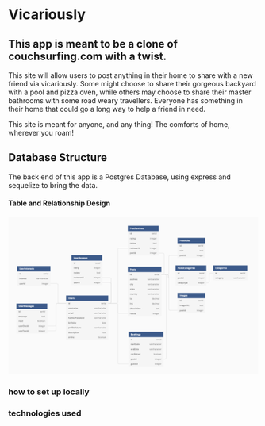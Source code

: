 # Vicariously

## This app is meant to be a clone of couchsurfing.com with a twist.

This site will allow users to post anything in their home to share with a new friend via vicariously.
Some might choose to share their gorgeous backyard with a pool and pizza oven, while others may choose to
share their master bathrooms with some road weary travellers. Everyone has something in their home that
could go a long way to help a friend in need.

This site is meant for anyone, and any thing! The comforts of home, wherever you roam!


## Database Structure

The back end of this app is a Postgres Database, using express and sequelize to bring the data.

#### Table and Relationship Design

![Database Screenshot](./info/Database.png)


### how to set up locally

### technologies used
